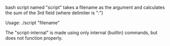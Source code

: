 bash script named "script" takes a filename as the argument and calculates the sum of the 3rd field (where delimiter is ":")

Usage:
./script "filename"


The "script-internal" is made using only internal (builtin) commands, but does not function properly.
